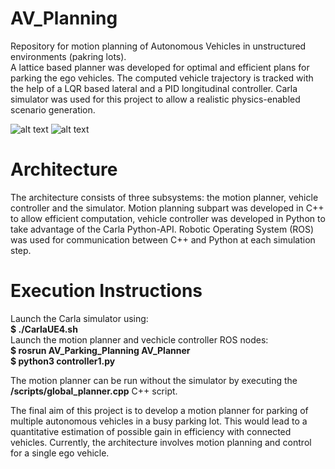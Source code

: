 # AV_Planning
Repository for motion planning of Autonomous Vehicles in unstructured environments (pakring lots). <br>
A lattice based planner was developed for optimal and efficient plans for parking the ego vehicles. The computed vehicle trajectory is tracked with the help of a LQR based lateral and a PID longitudinal controller. Carla simulator was used for this project to allow a realistic physics-enabled scenario generation. <br>

![alt text](Park1.gif)
![alt text](Park2.gif)

# Architecture
The architecture consists of three subsystems: the motion planner, vehicle controller and the simulator. Motion planning subpart was developed in C++ to allow efficient computation, vehicle controller was developed in Python to take advantage of the Carla Python-API. Robotic Operating System (ROS) was used for communication between C++ and Python at each simulation step. <br>
# Execution Instructions
Launch the Carla simulator using: <br>
**$ ./CarlaUE4.sh**  <br>
Launch the motion planner and vechicle controller ROS nodes: <br>
**$ rosrun AV_Parking_Planning AV_Planner** <br>
**$ python3 controller1.py** <br>

The motion planner can be run without the simulator by executing the **/scripts/global_planner.cpp** C++ script. <br>



The final aim of this project is to develop a motion planner for parking of multiple autonomous vehicles in a busy parking lot. This would lead to a quantitative estimation of possible gain in efficiency with connected vehicles. Currently, the architecture involves motion planning and control for a single ego vehicle.

